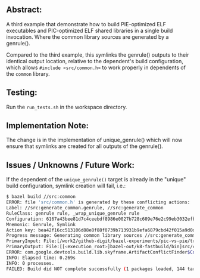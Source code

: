 Abstract:
---------

A third example that demonstrate how to build PIE-optimized ELF executables
and PIC-optimized ELF shared libraries in a single build invocation.
Where the common library sources are generated by a genrule().

Compared to the third example, this symlinks the genrule() outputs to their
identical output location, relative to the dependent's build configuration,
which allows `#include <src/common.h>` to work properly in dependents of
the `common` library.


Testing:
------

Run the `run_tests.sh` in the workspace directory.

Implementation Note:
--------------------

The change is in the implementation of unique_genrule() which will now ensure
that symlinks are created for all outputs of the genrule().


Issues / Unknowns / Future Work:
--------------------------------

If the dependent of the `unique_genrule()` target is already  in the
"unique" build configuration, symlink creation will fail, i.e.:

```sh
$ bazel build //src:common
ERROR: file 'src/common.h' is generated by these conflicting actions:
Label: //src:generate_common.genrule, //src:generate_common
RuleClass: genrule rule, _wrap_unique_genrule rule
Configuration: 6167a43bee81d7c4ceebdf8986e0027b728c609e76e2c99eb3032efb76afa9e5
Mnemonic: Genrule, Symlink
Action key: bea42f16cc513106d88e8f88f0739b713931b9efa6879cbd42f015a9d0d5e4d1, d7773cd91ffd7932031eb8962471d065e41bfad384f2ed5d8d1925666f92ac3f
Progress message: Generating common library sources //src:generate_common.genrule, Creating symlink bazel-out/k8-fastbuild/bin/src/common.h
PrimaryInput: File:[/work2/github-digit/bazel-experiments/pic-vs-pie/transitions-4[source]]src/generate_common_lib.sh, File:[[<execution_root>]bazel-out/k8-fastbuild/bin]src/common.h
PrimaryOutput: File:[[<execution_root>]bazel-out/k8-fastbuild/bin]src/common.h
ERROR: com.google.devtools.build.lib.skyframe.ArtifactConflictFinder$ConflictException: com.google.devtools.build.lib.actions.MutableActionGraph$ActionConflictException: for src/common.h, previous action: action 'Creating symlink bazel-out/k8-fastbuild/bin/src/common.h', attempted action: action 'Generating common library sources //src:generate_common.genrule'
INFO: Elapsed time: 0.269s
INFO: 0 processes.
FAILED: Build did NOT complete successfully (1 packages loaded, 144 targets configured)
```
